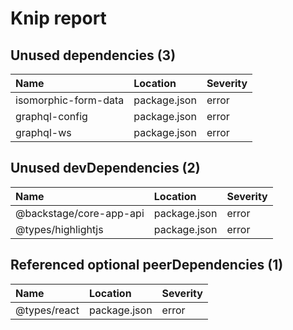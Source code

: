 # Knip report

## Unused dependencies (3)

| Name                 | Location     | Severity |
| :------------------- | :----------- | :------- |
| isomorphic-form-data | package.json | error    |
| graphql-config       | package.json | error    |
| graphql-ws           | package.json | error    |

## Unused devDependencies (2)

| Name                    | Location     | Severity |
| :---------------------- | :----------- | :------- |
| @backstage/core-app-api | package.json | error    |
| @types/highlightjs      | package.json | error    |

## Referenced optional peerDependencies (1)

| Name         | Location     | Severity |
| :----------- | :----------- | :------- |
| @types/react | package.json | error    |

